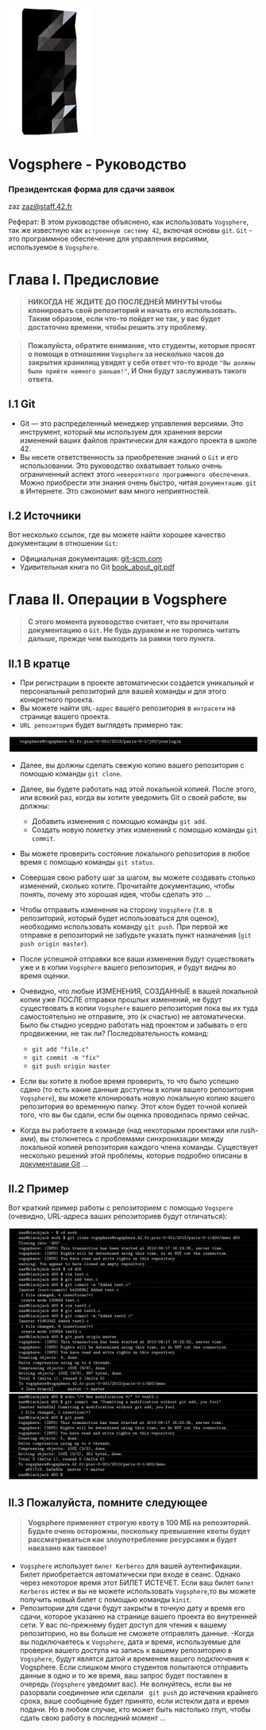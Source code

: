 ![pageimage](src/page1image3852832-small-13.png)

# Vogsphere - Руководство #

### Президентская форма для сдачи заявок ####


zaz zaz@staff.42.fr


Реферат: В этом руководстве объяснено, как использовать `Vogsphere`, так же известную как `встроенную систему 42`, включая основы `git`. `Git` - это программное обеспечение для управления версиями, используемое в `Vogsphere`.


# Глава I. Предисловие

> #### НИКОГДА НЕ ЖДИТЕ ДО ПОСЛЕДНЕЙ МИНУТЫ чтобы клонировать свой репозиторий и начать его использовать. Таким образом, если что-то пойдет не так, у вас будет достаточно времени, чтобы решить эту проблему.

> #### Пожалуйста, обратите внимание, что студенты, которые просят о помощи в отношении `Vogsphere` за несколько часов до закрытия хранилищ увидят у себя ответ что-то вроде `"Вы должны были прийти намного раньше!"`, И Они будут заслуживать такого ответа.


## I.1 Git
- Git — это распределенный менеджер управления версиями. Это инструмент, который мы используем для хранения версии изменений ваших файлов практически для каждого проекта в школе 42.
- Вы несете ответственность за приобретение знаний о `Git` и его использовании. Это руководство охватывает только очень ограниченный аспект этого `невероятного программного обеспечения`. Можно приобрести эти знания очень быстро, читая `документацию git` в Интернете. Это сэкономит вам много неприятностей.

## I.2 Источники

Вот несколько ссылок, где вы можете найти хорошее качество документации в отношении `Git`:

- Официальная документация: [git-scm.com](http://git-scm.com/documentation)
- Удивительная книга по Git [book_about_git.pdf](https://github.com/evgenkarlson/ALL___Subjects___School_42/blob/master/Notes_to_help/book_about_git.pdf)




# Глава II. Операции в Vogsphere 

> #### С этого момента руководство считает, что вы прочитали документацию о `Git`. Не будь дураком и не торопись читать дальше, прежде чем выходить за рамки того пункта.


## II.1 В кратце

- При регистрации в проекте автоматически создается уникальный и персональный репозиторий для вашей команды и для этого конкретного проекта.
- Вы можете найти `URL-адрес` вашего репозитория в `интрасети` на странице вашего проекта.
- `URL репозитория` будет выглядеть примерно так:

![git_1.png](src/git_1.png)

- Далее, вы должны сделать свежую копию вашего репозитория с помощью команды `git clone`.
- Далее, вы будете работать над этой локальной копией. После этого, или всякий раз, когда вы хотите уведомить Git о своей работе, вы должны:
  - Добавить изменения с помощью команды `git add`.
  - Cоздать новую пометку этих изменений с помощью команды `git commit`.
- Вы можете проверить состояние локального репозитория в любое время с помощью команды `git status`.
- Совершая свою работу шаг за шагом, вы можете создавать столько изменений, сколько хотите. Прочитайте документацию, чтобы понять, почему это хорошая идея, чтобы сделать это ...
- Чтобы отправить изменения на сторону `Vogsphere` (т.е. в репозиторий, который будет использоваться для оценок), необходимо использовать команду `git push`. При первой же отправке в репозиторий не забудьте указать пункт назначения (`git push origin master`).
- После успешной отправки все ваши изменения будут существовать уже и в копии `Vogsphere` вашего репозитория, и будут видны во время оценки.
- Очевидно, что любые ИЗМЕНЕНИЯ, СОЗДАННЫЕ в вашей локальной копии уже ПОСЛЕ отправки прошлых изменений, не будут существовать в копии `Vogsphere` вашего репозитория пока вы их туда самостоятельно не отправите, это (к счастью) не автоматически. Было бы стыдно усердно работать над проектом и забывать о его продвижении, не так ли? Последовательность команд:
  - `git add "file.c"`
  - `git commit -m "fix"`
  - `git push origin master`

- Если вы хотите в любое время проверить, то что было успешно сдано (то есть какие данные доступны в копии вашего репозитория `Vogsphere`), вы можете клонировать новую локальную копию вашего репозитория во временную папку. Этот клон будет точной копией того, что вы бы сдали, если бы оценка проводилась прямо сейчас.
- Когда вы работаете в команде (над некоторыми проектами или rush-ами), вы столкнетесь с проблемами синхронизации между локальной копией репозитория каждого члена команды. Существует несколько решений этой проблемы, которые подробно описаны в [документации Git](https://git-scm.com/doc) ...


## II.2 Пример

Вот краткий пример работы с репозиторием с помощью `Vogspere` (очевидно, URL-адреса ваших репозиториев будут отличаться):

![git_2.png](src/git_2.png)
![git_3.png](src/git_3.png)


## II.3 Пожалуйста, помните следующее

> #### Vogsphere применяет строгую квоту в 100 МБ на репозиторий. Будьте очень осторожны, поскольку превышение квоты будет рассматриваться как злоупотребление ресурсами и будет наказано как таковое!

- `Vogsphere` использует `билет Kerberos` для вашей аутентификации. Билет приобретается автоматически при входе в сеанс. Однако через некоторое время этот БИЛЕТ ИСТЕЧЕТ. Если ваш билет `билет Kerberos` истек и вы не можете использовать `Vogsphere`,то вы можете получить новый билет с помощью команды `kinit`.
- Репозитории для сдачи будут закрыты в точную дату и время его сдачи, которое указанно на странице вашего проекта во внутренней сети. У вас по-прежнему будет доступ для чтения к вашему репозиторию, но вы больше не сможете отправлять данные.
-Когда вы подключаетесь к `Vogsphere`, дата и время, используемые для проверки вашего доступа на запись к вашему репозиторию в `Vogsphere`, будут являтся датой и временем вашего подключения к Vogsphere. Если слишком много студентов попытаются отправить данные в одно и то же время, ваш запрос будет поставлен в очередь (`Vogsphere` уведомит вас). Не волнуйтесь, если вы не разорвали соединение или сделали ` git push` до истечения крайнего срока, ваше сообщение будет принято, если истекли дата и время подачи. Но в любом случае, кто может быть настолько глуп, чтобы сдать свою работу в последний момент ...
